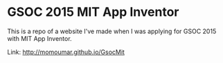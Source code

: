 # GSOC 2015 MIT App Inventor

This is a repo of a website I've made when I was applying for GSOC 2015 with  MIT App Inventor.

Link: http://momoumar.github.io/GsocMit
